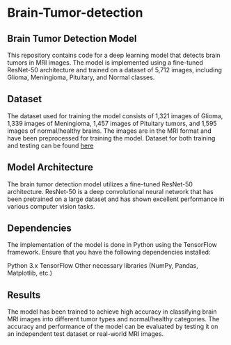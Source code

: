 # Brain-Tumor-detection
## Brain Tumor Detection Model

This repository contains code for a deep learning model that detects brain tumors in MRI images. The model is implemented using a fine-tuned ResNet-50 architecture and trained on a dataset of 5,712 images, including Glioma, Meningioma, Pituitary, and Normal classes.

## Dataset
The dataset used for training the model consists of 1,321 images of Glioma, 1,339 images of Meningioma, 1,457 images of Pituitary tumors, and 1,595 images of normal/healthy brains. The images are in the MRI format and have been preprocessed for training the model. Dataset for both training and testing can be found [here](https://drive.google.com/drive/folders/19YA1DXAZiNXMzBS0uJPkmVdIfSxMXgTE?usp=sharing)

## Model Architecture
The brain tumor detection model utilizes a fine-tuned ResNet-50 architecture. ResNet-50 is a deep convolutional neural network that has been pretrained on a large dataset and has shown excellent performance in various computer vision tasks.

## Dependencies
The implementation of the model is done in Python using the TensorFlow framework. Ensure that you have the following dependencies installed:

Python 3.x
TensorFlow
Other necessary libraries (NumPy, Pandas, Matplotlib, etc.)

## Results

The model has been trained to achieve high accuracy in classifying brain MRI images into different tumor types and normal/healthy categories. The accuracy and performance of the model can be evaluated by testing it on an independent test dataset or real-world MRI images.

